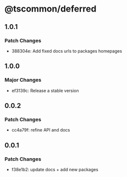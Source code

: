 # @tscommon/deferred

## 1.0.1

### Patch Changes

- 388304e: Add fixed docs urls to packages homepages

## 1.0.0

### Major Changes

- ef3139c: Release a stable version

## 0.0.2

### Patch Changes

- cc4a79f: refine API and docs

## 0.0.1

### Patch Changes

- f38e1b2: update docs + add new packages
